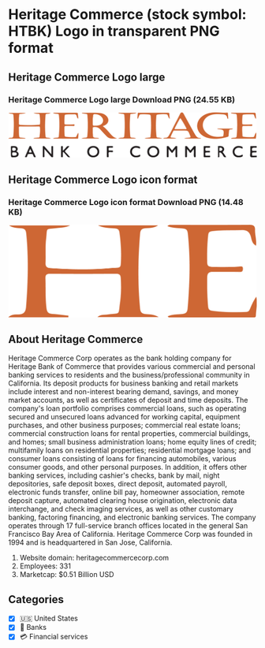 # Heritage Commerce (stock symbol: HTBK) Logo in transparent PNG format

## Heritage Commerce Logo large

### Heritage Commerce Logo large Download PNG (24.55 KB)

![Heritage Commerce Logo large Download PNG (24.55 KB)](/img/orig/HTBK_BIG-1ab5987f.png)

## Heritage Commerce Logo icon format

### Heritage Commerce Logo icon format Download PNG (14.48 KB)

![Heritage Commerce Logo icon format Download PNG (14.48 KB)](/img/orig/HTBK-7a0dd5a3.png)

## About Heritage Commerce

Heritage Commerce Corp operates as the bank holding company for Heritage Bank of Commerce that provides various commercial and personal banking services to residents and the business/professional community in California. Its deposit products for business banking and retail markets include interest and non-interest bearing demand, savings, and money market accounts, as well as certificates of deposit and time deposits. The company's loan portfolio comprises commercial loans, such as operating secured and unsecured loans advanced for working capital, equipment purchases, and other business purposes; commercial real estate loans; commercial construction loans for rental properties, commercial buildings, and homes; small business administration loans; home equity lines of credit; multifamily loans on residential properties; residential mortgage loans; and consumer loans consisting of loans for financing automobiles, various consumer goods, and other personal purposes. In addition, it offers other banking services, including cashier's checks, bank by mail, night depositories, safe deposit boxes, direct deposit, automated payroll, electronic funds transfer, online bill pay, homeowner association, remote deposit capture, automated clearing house origination, electronic data interchange, and check imaging services, as well as other customary banking, factoring financing, and electronic banking services. The company operates through 17 full-service branch offices located in the general San Francisco Bay Area of California. Heritage Commerce Corp was founded in 1994 and is headquartered in San Jose, California.

1. Website domain: heritagecommercecorp.com
2. Employees: 331
3. Marketcap: $0.51 Billion USD


## Categories
- [x] 🇺🇸 United States
- [x] 🏦 Banks
- [x] 💳 Financial services
